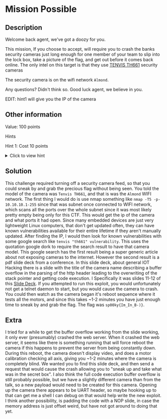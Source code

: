 # Mission Possible

## Description

Welcome back agent, we've got a doozy for you.

This mission, If you choose to accept,  will require you to crash the banks security cameras just long enough for one member of your team to slip into the lock box, take a picture of the flag, and get out before it comes back online. The only intel on this target is that they use [TENVIS TH661](https://manuals.plus/tenvis/th661-wifi-hd-p2p-pan-ip-camera-manual) security cameras

The security camera is on the wifi network `Almond`.

Any questions? Didn't think so. Good luck agent, we believe in you.

EDIT:
hint1 will give you the IP of the camera

## Other information

Value: 100 points

Hints

Hint 1: Cost 10 points
<details> <summary> Click to view hint </summary> the camera's IP is 10.10.10.104 </details>

## Solution

This challenge required turning off a security camera feed, so that you could sneak by and grab the precious flag without being seen.  You told the model of the camera was `Tenvis TH661`, and that is was the `Almond` WIFI network. The first thing I would do is use nmap something like `nmap -T5 -p- 10.10.10.1-255` since that was subnet once connected to WIFI network, which scans all the ports over the whole subnet since it was most likely pretty empty being only for this CTF. This would get the ip of the camera and what ports it had open. Since many embedded devices are just very lightweight Linux computers, that don't get updated often, they can have known vulnerabilities available for their entire lifetime if they aren't manually updated. After finding the IP, I would then look for known vulnerabilities with some google search like `tenvis "th661" vulnerability`. This uses the quotation google dork to require the search result to have that camera model. This google search has the first result being a super generic article about not exposing cameras to the internet. However the second result is a pdf slide deck from a conference. In this slide deck, about general IOT Hacking there is a slide with the title of the camera name describing a buffer overflow in the parsing of the http header leading to the overwriting of the stack pointer and getting code execution. I Specifically it was slides 11-12 of this [Slide Deck](https://published-prd.lanyonevents.com/published/rsaus19/sessionsFiles/13780/SBX1-R2%20-%20Hello%20-%20It_s%20Me,%20Your%20Not%20So%20Smart%20Device.%20We%20Need%20to%20Talk.pdf). If you attempted to run this exploit, you would unfortunately not get a telnet daemon to start, but you would cause the camera to crash. You could then watch as the camera began it's reboot sequence where it tests all the motors, and since this takes ~1-2 minutes you have just enough time to sneak by and grab the flag. The flag was `sp00ky{Im_In_B-)}`.

## Extra

I tried for a while to get the buffer overflow working from the slide working, it only ever (presumably) crashed the web server. When it crashed the web server, it seems like there is something running that will force reboot the camera if this happens to prevent the server from being constantly down. During this reboot, the camera doesn't display video, and does a motor calibration checking all axis, giving you ~1-2 minutes where the camera is completely blind. We wanted you to find this slide deck, and then send a request that would cause the crash allowing you to "sneak up and take what was in the secret box". I also think the full code execution buffer overflow is still probably possible, but we have a slightly different camera than from the talk, so a new payload would need to be created for this camera. Opening up the camera there appears to be UART header, so maybe hooking up to that can get me a shell I can debug on that would help write the new exploit. I think another possibility, is padding the code with a NOP slide, in case the memory address is just offset weird, but have not got around to doing that yet.
